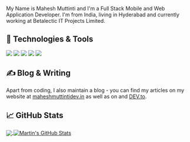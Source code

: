 


My Name is Mahesh Muttinti and I'm a Full Stack Mobile and Web Application Developer. I'm from India, living in Hyderabad and currently working at Betalectic IT Projects Limited.

## 🔧 Technologies & Tools
![](https://img.shields.io/badge/OS-Linux-informational?style=flat&logo=linux&logoColor=white&color=2bbc8a)
![](https://img.shields.io/badge/Code-Python-informational?style=flat&logo=python&logoColor=white&color=2bbc8a)
![](https://img.shields.io/badge/Code-JavaScript-informational?style=flat&logo=javascript&logoColor=white&color=2bbc8a)
![](https://img.shields.io/badge/Shell-Bash-informational?style=flat&logo=gnu-bash&logoColor=white&color=2bbc8a)
![](https://img.shields.io/badge/Tools-PostgreSQL-informational?style=flat&logo=postgresql&logoColor=white&color=2bbc8a)

## &#x270d; Blog & Writing

Apart from coding, I also maintain a blog - you can find my articles on my website at [maheshmuttintidev.in](https://maheshmuttintidev.in) as well as on  and [DEV.to](https://dev.to/maheshmuttinti).



## &#x1f4c8; GitHub Stats

<a href="https://github.com/maheshmuttintidev/maheshmuttintidev">
  <img align="center" src="https://github-readme-stats.vercel.app/api/top-langs/?username=maheshmuttintidev&hide=java,html,tex&title_color=ffffff&text_color=c9cacc&icon_color=2bbc8a&bg_color=1d1f21&langs_count=3" />
</a>
<a href="https://github.com/maheshmuttintidev/maheshmuttintidev">
  <img align="center" src="https://github-readme-stats.vercel.app/api?username=maheshmuttintidev&show_icons=true&line_height=27&count_private=true&title_color=ffffff&text_color=c9cacc&icon_color=2bbc8a&bg_color=1d1f21" alt="Martin's GitHub Stats" />
</a>


<!-- links to social media icons -->

<!-- icons with padding -->

[1.1]: http://i.imgur.com/tXSoThF.png (twitter icon with padding)
[2.1]: http://i.imgur.com/0o48UoR.png (github icon with padding)

<!-- icons without padding -->

[1.2]: http://i.imgur.com/wWzX9uB.png (twitter icon without padding)
[2.2]: http://i.imgur.com/9I6NRUm.png (github icon without padding)
[3.2]: https://raw.githubusercontent.com/maheshmuttintidev/maheshmuttintidev/master/linkedin-3-16.png (LinkedIn icon without padding)


<!-- links to your social media accounts -->

[1]: https://twitter.com/mmuttinti
[2]: https://github.com/maheshmuttintidev


<!-- Resources -->
<!-- Icons: https://simpleicons.org/ -->
<!-- GitHub Stats: https://github.com/maheshmuttinti/github-readme-stats -->
<!-- Emojis: https://emojipedia.org/emoji/ -->
<!-- HTML Emojis: https://www.fileformat.info/index.htm -->
<!-- Shields: https://shields.io/ -->
<!-- Awesome GitHub Profile README: https://github.com/maheshmuttinti/awesome-github-profile-readme -->
